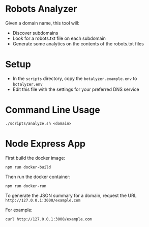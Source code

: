 Robots Analyzer
===============

Given a domain name, this tool will:
 * Discover subdomains
 * Look for a robots.txt file on each subdomain
 * Generate some analytics on the contents of the robots.txt files

# Setup

 * In the `scripts` directory, copy the `botalyzer.example.env` to `botalyzer.env`
 * Edit this file with the settings for your preferred DNS service

# Command Line Usage

    ./scripts/analyze.sh <domain>

# Node Express App

First build the docker image:

    npm run docker-build

Then run the docker container:

    npm run docker-run

To generate the JSON summary for a domain, request the URL `http://127.0.0.1:3000/example.com`

For example:

    curl http://127.0.0.1:3000/example.com

